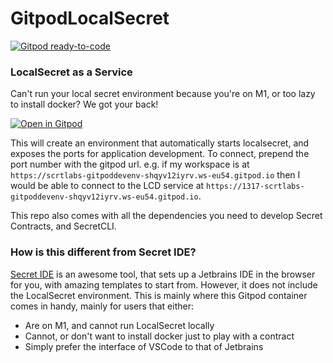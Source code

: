 # GitpodLocalSecret

[![Gitpod ready-to-code](https://img.shields.io/badge/Gitpod-ready--to--code-blue?logo=gitpod)](https://gitpod.io/#https://github.com/scrtlabs/GitpodDevEnv)

### LocalSecret as a Service

Can't run your local secret environment because you're on M1, or too lazy to install docker? We got your back!

[![Open in Gitpod](https://gitpod.io/button/open-in-gitpod.svg)](https://gitpod.io/#https://github.com/scrtlabs/GitpodDevEnv)

This will create an environment that automatically starts localsecret, and exposes the ports for application development. To connect,
prepend the port number with the gitpod url. e.g. if my workspace is at `https://scrtlabs-gitpoddevenv-shqyv12iyrv.ws-eu54.gitpod.io` then I would be able
to connect to the LCD service at `https://1317-scrtlabs-gitpoddevenv-shqyv12iyrv.ws-eu54.gitpod.io`.

This repo also comes with all the dependencies you need to develop Secret Contracts, and SecretCLI. 

### How is this different from Secret IDE?

[Secret IDE](https://github.com/digiline-io/Secret-IDE-Plugin) is an awesome tool, that sets up a Jetbrains IDE in the browser for you, with amazing templates to start from. However, it does not include the LocalSecret environment. This is mainly where this Gitpod container comes in handy, mainly for users that either:

* Are on M1, and cannot run LocalSecret locally
* Cannot, or don't want to install docker just to play with a contract
* Simply prefer the interface of VSCode to that of Jetbrains
